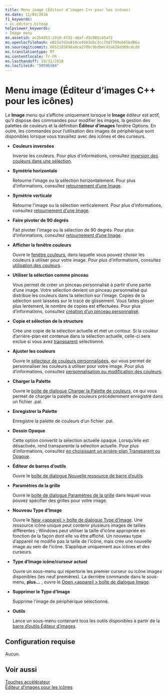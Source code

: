 ```yaml
---
title: Menu image (Éditeur d’images C++ pour les icônes)
ms.date: 11/04/2016
f1_keywords:
- vc.editors.bitmap
helpviewer_keywords:
- Image menu
ms.assetid: ac2b4d53-1919-4fd1-a0af-d3c085c45af2
ms.openlocfilehash: e015e7d3e814ce4563abc3cc75d7799eb65bd86a
ms.sourcegitcommit: 6052185696adca270bc9bdbec45a626dd89cdcdd
ms.translationtype: MT
ms.contentlocale: fr-FR
ms.lasthandoff: 10/31/2018
ms.locfileid: "50596584"
---
```

# <a name="image-menu-c-image-editor-for-icons"></a>Menu image (Éditeur d’images C++ pour les icônes)

Le **Image** menu qui s’affiche uniquement lorsque le **Image** éditeur est actif, qu’il dispose des commandes pour modifier les images, la gestion des palettes de couleurs et la définition **Éditeur d’images** fenêtre Options. En outre, les commandes pour l’utilisation des images de périphérique sont disponibles lorsque vous travaillez avec des icônes et des curseurs.

- **Couleurs inversées**

   Inverse les couleurs. Pour plus d’informations, consultez [inversion des couleurs dans une sélection](../windows/inverting-the-colors-in-a-selection-image-editor-for-icons.md).

- **Symétrie horizontale**

   Retourne l'image ou la sélection horizontalement. Pour plus d’informations, consultez [retournement d’une Image](../windows/flipping-an-image-image-editor-for-icons.md).

- **Symétrie verticale**

   Retourne l'image ou la sélection verticalement. Pour plus d’informations, consultez [retournement d’une Image](../windows/flipping-an-image-image-editor-for-icons.md).

- **Faire pivoter de 90 degrés**

   Fait pivoter l'image ou la sélection de 90 degrés. Pour plus d’informations, consultez [retournement d’une Image](../windows/flipping-an-image-image-editor-for-icons.md).

- **Afficher la fenêtre couleurs**

   Ouvre le [fenêtre couleurs](../windows/colors-window-image-editor-for-icons.md), dans laquelle vous pouvez choisir les couleurs à utiliser pour votre image. Pour plus d’informations, consultez [utilisation des couleurs](../windows/working-with-color-image-editor-for-icons.md).

- **Utiliser la sélection comme pinceau**

   Vous permet de créer un pinceau personnalisé à partir d’une partie d’une image. Votre sélection devient un pinceau personnalisé qui distribue les couleurs dans la sélection sur l’image. Copies de la sélection sont laissées sur le tracé de glissement. Vous faites glisser plus lentement, le nombre de copies est effectuées. Pour plus d’informations, consultez [création d’un pinceau personnalisé](../windows/creating-a-custom-brush-image-editor-for-icons.md).

- **Copie et sélection de la structure**

   Crée une copie de la sélection actuelle et met un contour. Si la couleur d’arrière-plan est contenue dans la sélection actuelle, celle-ci sera exclue si vous avez [transparent](../windows/choosing-a-transparent-or-opaque-background-image-editor-for-icons.md) sélectionné.

- **Ajuster les couleurs**

   Ouvre le [sélecteur de couleurs personnalisées](../windows/custom-color-selector-dialog-box-image-editor-for-icons.md), qui vous permet de personnaliser les couleurs à utiliser pour votre image. Pour plus d’informations, consultez [personnalisation ou modification des couleurs](../windows/customizing-or-changing-colors-image-editor-for-icons.md).

- **Charger la Palette**

   Ouvre le [boîte de dialogue Charger la Palette de couleurs](../windows/load-palette-colors-dialog-box-image-editor-for-icons.md), ce qui vous permet de charger la palette de couleurs précédemment enregistré dans un fichier .pal.

- **Enregistrer la Palette**

   Enregistre la palette de couleurs d’un fichier .pal.

- **Dessin Opaque**

   Cette option convertit la sélection actuelle opaque. Lorsqu’elle est désactivée, rend transparente la sélection actuelle. Pour plus d’informations, consultez [en choisissant un arrière-plan Transparent ou Opaque](../windows/choosing-a-transparent-or-opaque-background-image-editor-for-icons.md).

- **Éditeur de barres d’outils**

   Ouvre le [boîte de dialogue Nouvelle ressource de barre d’outils](../windows/new-toolbar-resource-dialog-box.md).

- **Paramètres de la grille**

   Ouvre le [boîte de dialogue Paramètres de la grille](../windows/grid-settings-dialog-box-image-editor-for-icons.md) dans lequel vous pouvez spécifier des grilles pour votre image.

- **Nouveau Type d’Image**

   Ouvre le [New \<appareil > boîte de dialogue Type d’Image](../windows/new-device-image-type-dialog-box-image-editor-for-icons.md). Une ressource icône unique peut contenir plusieurs images de tailles différentes ; Windows peut utiliser la taille d’icône appropriée en fonction de la façon dont elle va être affiché. Un nouveau type d’appareil ne modifie pas la taille de l’icône, mais crée une nouvelle image au sein de l’icône. S’applique uniquement aux icônes et des curseurs.

- **Type d’Image icône/curseur actuel**

   Ouvre un sous-menu qui répertorie les premier curseur ou icône images disponibles (les neuf premières). La dernière commande dans le sous-menu, **plus...** , ouvre le [Open \<appareil > boîte de dialogue Image](../windows/open-device-image-dialog-box-image-editor-for-icons.md).

- **Supprimer le Type d’Image**

   Supprime l’image de périphérique sélectionné.

- **Outils**

   Lance un sous-menu contenant tous les outils disponibles à partir de la [barre d’outils Éditeur d’images](../windows/toolbar-image-editor-for-icons.md).

## <a name="requirements"></a>Configuration requise

Aucun.

## <a name="see-also"></a>Voir aussi

[Touches accélérateur](../windows/accelerator-keys-image-editor-for-icons.md)<br/>
[Éditeur d’images pour les icônes](../windows/image-editor-for-icons.md)